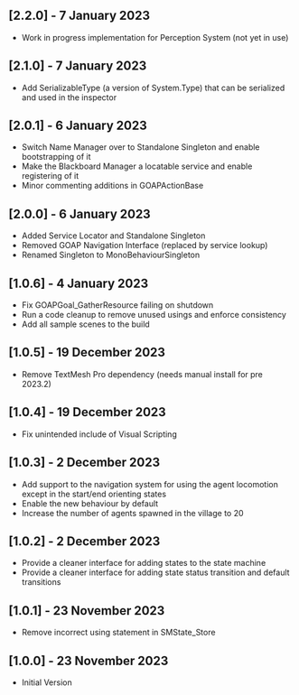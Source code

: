 ## [2.2.0] - 7 January 2023
 - Work in progress implementation for Perception System (not yet in use)

## [2.1.0] - 7 January 2023
 - Add SerializableType (a version of System.Type) that can be serialized and used in the inspector

## [2.0.1] - 6 January 2023
 - Switch Name Manager over to Standalone Singleton and enable bootstrapping of it
 - Make the Blackboard Manager a locatable service and enable registering of it
 - Minor commenting additions in GOAPActionBase

## [2.0.0] - 6 January 2023
 - Added Service Locator and Standalone Singleton
 - Removed GOAP Navigation Interface (replaced by service lookup)
 - Renamed Singleton to MonoBehaviourSingleton

## [1.0.6] - 4 January 2023
 - Fix GOAPGoal_GatherResource failing on shutdown
 - Run a code cleanup to remove unused usings and enforce consistency
 - Add all sample scenes to the build

## [1.0.5] - 19 December 2023
 - Remove TextMesh Pro dependency (needs manual install for pre 2023.2)

## [1.0.4] - 19 December 2023
 - Fix unintended include of Visual Scripting

## [1.0.3] - 2 December 2023
 - Add support to the navigation system for using the agent locomotion except in the start/end orienting states
 - Enable the new behaviour by default
 - Increase the number of agents spawned in the village to 20

## [1.0.2] - 2 December 2023
 - Provide a cleaner interface for adding states to the state machine
 - Provide a cleaner interface for adding state status transition and default transitions

## [1.0.1] - 23 November 2023
 - Remove incorrect using statement in SMState_Store

## [1.0.0] - 23 November 2023
 - Initial Version